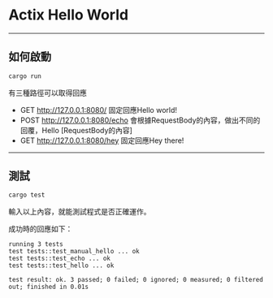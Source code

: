 # Actix Hello World

---

## 如何啟動
```bash
cargo run
```

有三種路徑可以取得回應
- GET http://127.0.0.1:8080/ 固定回應Hello world!
- POST http://127.0.0.1:8080/echo 會根據RequestBody的內容，做出不同的回覆，Hello [RequestBody的內容]
- GET http://127.0.0.1:8080/hey 固定回應Hey there!

---

## 測試
```bash
cargo test
```
輸入以上內容，就能測試程式是否正確運作。

成功時的回應如下：
```
running 3 tests
test tests::test_manual_hello ... ok
test tests::test_echo ... ok
test tests::test_hello ... ok

test result: ok. 3 passed; 0 failed; 0 ignored; 0 measured; 0 filtered out; finished in 0.01s
```